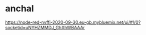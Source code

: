 # anchal
https://node-red-nvffi-2020-09-30.eu-gb.mybluemix.net/ui/#!/0?socketid=uNYHZMMDJ_GhXhWBAAAr
